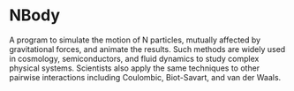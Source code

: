 # NBody
A program to simulate the motion of N particles, mutually affected by gravitational forces, and animate the results. Such methods are widely used in cosmology, semiconductors, and fluid dynamics to study complex physical systems. Scientists also apply the same techniques to other pairwise interactions including Coulombic, Biot-Savart, and van der Waals.
